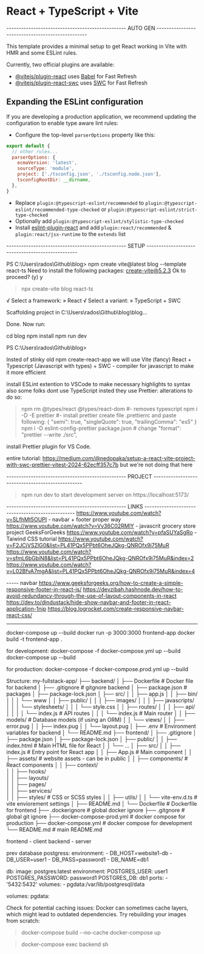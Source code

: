 # React + TypeScript + Vite
------------------------------------------------- AUTO GEN -------------------------------------------------


This template provides a minimal setup to get React working in Vite with HMR and some ESLint rules.

Currently, two official plugins are available:

- [@vitejs/plugin-react](https://github.com/vitejs/vite-plugin-react/blob/main/packages/plugin-react/README.md) uses [Babel](https://babeljs.io/) for Fast Refresh
- [@vitejs/plugin-react-swc](https://github.com/vitejs/vite-plugin-react-swc) uses [SWC](https://swc.rs/) for Fast Refresh

## Expanding the ESLint configuration

If you are developing a production application, we recommend updating the configuration to enable type aware lint rules:

- Configure the top-level `parserOptions` property like this:

```js
export default {
  // other rules...
  parserOptions: {
    ecmaVersion: 'latest',
    sourceType: 'module',
    project: ['./tsconfig.json', './tsconfig.node.json'],
    tsconfigRootDir: __dirname,
  },
}
```

- Replace `plugin:@typescript-eslint/recommended` to `plugin:@typescript-eslint/recommended-type-checked` or `plugin:@typescript-eslint/strict-type-checked`
- Optionally add `plugin:@typescript-eslint/stylistic-type-checked`
- Install [eslint-plugin-react](https://github.com/jsx-eslint/eslint-plugin-react) and add `plugin:react/recommended` & `plugin:react/jsx-runtime` to the `extends` list


------------------------------------------------- SETUP -------------------------------------------------


PS C:\Users\rados\Github\blog> npm create vite@latest blog --template react-ts
Need to install the following packages:
create-vite@5.2.3
Ok to proceed? (y) y


> npx
> create-vite blog react-ts

√ Select a framework: » React
√ Select a variant: » TypeScript + SWC

Scaffolding project in C:\Users\rados\Github\blog\blog...

Done. Now run:

  cd blog
  npm install
  npm run dev

PS C:\Users\rados\Github\blog>


Insted of stinky old npm create-react-app we will use Vite (fancy)
React + Typescript (Javascript with types) + SWC - compiler for javascript to make it more efficient

install ESLint extention to VSCode to make necessary highlights to syntax
also some folks dont use TypeScript insted they use Prettier: 
alterations to do so:
> npm rm @types/react @types/react-dom   #- removes typescript
> npm i -D -E prettier #- install prettier
> create file .prettierrc and paste following: 
{
  "semi": true,
  "singleQuote": true,
  "trailingComma": "es5"
}
> npm i -D eslint-config-prettier
> package.json  # change
"format": "prettier --write ./src",

install Prettier plugin for VS Code.

entire tutorial: 
https://medium.com/@nedopaka/setup-a-react-vite-project-with-swc-prettier-vitest-2024-62ecff357c7b
but we're not doing that here

------------------------------------------------- PROJECT -------------------------------------------------


> npm run dev
to start development server on https://localhost:5173/

------------------------------------------------- LINKS -------------------------------------------------
https://www.youtube.com/watch?v=SLfhMt5OUPI - navbar + footer proper way
https://www.youtube.com/watch?v=Vv36C02RMlY - javascrit grocery store project GeeksForGeeks
https://www.youtube.com/watch?v=pfaSUYaSgRo - Taiwind CSS tutorial
https://www.youtube.com/watch?v=F2JCjVSZlG0&list=PL41PQx5PPbt6OheJQkg-QNROfx9j75MuR
https://www.youtube.com/watch?v=sfmL6bGbiN8&list=PL41PQx5PPbt6OheJQkg-QNROfx9j75MuR&index=2
https://www.youtube.com/watch?v=L02BfvA7mgA&list=PL41PQx5PPbt6OheJQkg-QNROfx9j75MuR&index=4


----- navbar
https://www.geeksforgeeks.org/how-to-create-a-simple-responsive-footer-in-react-js/
https://devzibah.hashnode.dev/how-to-avoid-redundancy-through-the-use-of-layout-components-in-react
https://dev.to/dindustack/hide-show-navbar-and-footer-in-react-application-1nip
https://blog.logrocket.com/create-responsive-navbar-react-css/



-----
docker-compose up --build
docker run -p 3000:3000 frontend-app
docker build -t frontend-app .

for development:
docker-compose -f docker-compose.yml up --build
docker-compose up --build

for production:
docker-compose -f docker-compose.prod.yml up --build


Structure:
my-fullstack-app/
├── backend/
│   ├── Dockerfile            # Docker file for backend
│   ├── .gitignore            # gitgnore backend
│   ├── package.json          # packages
│   ├── package-lock.json
│   ├── src/
│   │   ├── app.js
│   │   ├── bin/
│   │   │   └── www
│   │   ├── public/
│   │   │   ├── images/
│   │   │   ├── javascripts/
│   │   │   └── stylesheets/
│   │   │       └── style.css
│   │   ├── routes/
│   │   │   ├── api/
│   │   │   │   └── index.js    # API routes
│   │   │   └── index.js        # Main router
│   │   ├── models/             # Database models (if using an ORM)
│   │   └── views/
│   │       ├── error.pug
│   │       ├── index.pug
│   │       └── layout.pug
│   ├── .env                    # Environment variables for backend
│   └── README.md
├── frontend/
│   ├── .gitignore
│   ├── package.json
│   ├── package-lock.json
│   ├── public/
│   │   ├── index.html          # Main HTML file for React
│   │   └── ...
│   ├── src/
│   │   ├── index.js            # Entry point for React app
│   │   ├── App.js              # Main component
│   │   ├── assets/             # website assets - can be in public
│   │   ├── components/         # React components
│   │   ├── context/            
│   │   ├── hooks/              
│   │   ├── layouts/            
│   │   ├── pages/              
│   │   ├── services/           
│   │   ├── styles/             # CSS or SCSS styles
│   │   ├── utils/
│   │   └── vite-env.d.ts       # vite enviorement settings
│   ├── README.md
│   └── Dockerfile              # Dockerfile for frontend
├── .dockerignore               # global docker ignore 
├── .gitgnore                   # global git ignore
├── docker-compose-prod.yml     # docker compose for production
├── docker-compose.yml          # docker compose for development
└── README.md                   # main README.md



frontend - client
backend - server

prev database postgress:
    environment:
      - DB_HOST=website1-db
      - DB_USER=user1
      - DB_PASS=password1
      - DB_NAME=db1

db:
    image: postgres:latest
    environment:
      POSTGRES_USER: user1
      POSTGRES_PASSWORD: password1
      POSTGRES_DB: db1
    ports:
      - '5432:5432'
    volumes:
      - pgdata:/var/lib/postgresql/data

volumes:
  pgdata:


Check for potential caching issues:
Docker can sometimes cache layers, which might lead to outdated dependencies. Try rebuilding your images from scratch:
> docker-compose build --no-cache
> docker-compose up

> docker-compose exec backend sh

